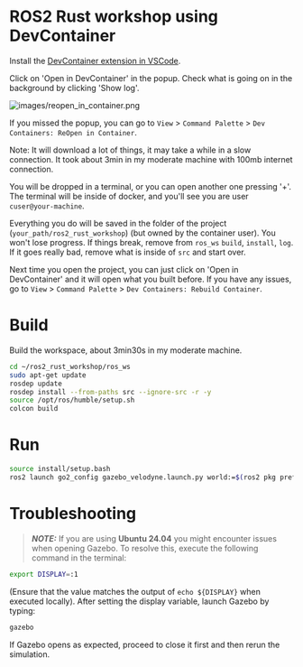 # ROS2 Rust workshop using DevContainer

Install the [DevContainer extension in VSCode](https://marketplace.visualstudio.com/items?itemName=ms-vscode-remote.remote-containers).

Click on 'Open in DevContainer' in the popup. Check what is going on in the background by clicking 'Show log'.

![images/reopen_in_container.png](images/reopen_in_container.png)

If you missed the popup, you can go to `View` > `Command Palette` > `Dev Containers: ReOpen in Container`.

Note: It will download a lot of things, it may take a while in a slow connection. It took about 3min in my moderate machine with 100mb internet connection.


You will be dropped in a terminal, or you can open another one pressing '+'. The terminal will be inside of docker, and you'll see you are user `cuser@your-machine`.

Everything you do will be saved in the folder of the project (`your_path/ros2_rust_workshop`) (but owned by the container user). You won't lose progress. If things break, remove from `ros_ws` `build`, `install`, `log`. If it goes really bad, remove what is inside of `src` and start over.

Next time you open the project, you can just click on 'Open in DevContainer' and it will open what you built before. If you have any issues, go to `View` > `Command Palette` > `Dev Containers: Rebuild Container`.



# Build

Build the workspace, about 3min30s in my moderate machine.

```bash
cd ~/ros2_rust_workshop/ros_ws
sudo apt-get update
rosdep update
rosdep install --from-paths src --ignore-src -r -y
source /opt/ros/humble/setup.sh
colcon build
```

# Run

```bash
source install/setup.bash
ros2 launch go2_config gazebo_velodyne.launch.py world:=$(ros2 pkg prefix go2_config)/share/go2_config/worlds/outdoor.world
```

# Troubleshooting

> **_NOTE:_**  If you are using **Ubuntu 24.04** you might encounter issues when opening Gazebo. To resolve this, execute the following command in the terminal:

```bash
export DISPLAY=:1
```
(Ensure that the value matches the output of `echo ${DISPLAY}` when executed locally).
After setting the display variable, launch Gazebo by typing:

```bash
gazebo
```

If Gazebo opens as expected, proceed to close it first and then rerun the simulation.